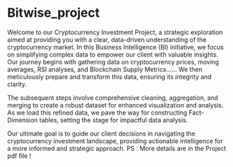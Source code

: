 # Bitwise_project
Welcome to our Cryptocurrency Investment Project, a strategic exploration aimed at providing you with a clear, data-driven understanding of the cryptocurrency market. In this Business Intelligence (BI) initiative, we focus on simplifying complex data to empower our client with valuable insights. Our journey begins with gathering data on cryptocurrency prices, moving averages, RSI analyses, and Blockchain Supply Metrics...... We then meticulously prepare and transform this data, ensuring its integrity and clarity. 

The subsequent steps involve comprehensive cleaning, aggregation, and merging to create a robust dataset for enhanced visualization and analysis. As we load this refined data, we pave the way for constructing Fact-Dimension tables, setting the stage for impactful data analysis. 

Our ultimate goal is to guide our client decisions in navigating the cryptocurrency investment landscape, providing actionable intelligence for a more informed and strategic approach.
PS : More details are in the Project pdf file !
